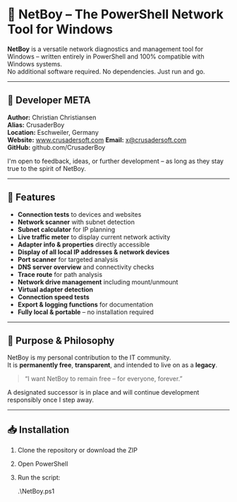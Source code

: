 # 🧠 NetBoy – The PowerShell Network Tool for Windows

**NetBoy** is a versatile network diagnostics and management tool for Windows – written entirely in PowerShell and 100% compatible with Windows systems.  
No additional software required. No dependencies. Just run and go.

---

## 🧾 Developer META

**Author:** Christian Christiansen  
**Alias:** CrusaderBoy  
**Location:** Eschweiler, Germany  
**Website:** www.crusadersoft.com 
**Email:** x@crusadersoft.com  
**GitHub:** github.com/CrusaderBoy

I'm open to feedback, ideas, or further development – as long as they stay true to the spirit of NetBoy.

---

## 🚀 Features

- **Connection tests** to devices and websites  
- **Network scanner** with subnet detection  
- **Subnet calculator** for IP planning  
- **Live traffic meter** to display current network activity  
- **Adapter info & properties** directly accessible  
- **Display of all local IP addresses & network devices**  
- **Port scanner** for targeted analysis  
- **DNS server overview** and connectivity checks  
- **Trace route** for path analysis  
- **Network drive management** including mount/unmount  
- **Virtual adapter detection**  
- **Connection speed tests**  
- **Export & logging functions** for documentation  
- **Fully local & portable** – no installation required

---

## 🎯 Purpose & Philosophy

NetBoy is my personal contribution to the IT community.  
It is **permanently free**, **transparent**, and intended to live on as a **legacy**.

> “I want NetBoy to remain free – for everyone, forever.”

A designated successor is in place and will continue development responsibly once I step away.

---

## 📥 Installation

1. Clone the repository or download the ZIP  
2. Open PowerShell  
3. Run the script:
   
   .\NetBoy.ps1
